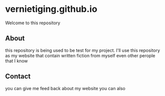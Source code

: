 # vernietiging.github.io
Welcome to this repository

## About
this repository is being used to be test for my project.
I'll use this repository as my website that contain written fiction from myself even other perople that I know

## Contact
you can give me feed back about my website
you can also 
